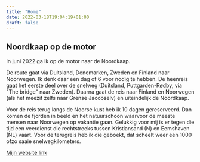 ```yaml
---
title: "Home"
date: 2022-03-18T19:04:19+01:00
draft: false
---
```


## Noordkaap op de motor
In juni 2022 ga ik op de motor naar de Noordkaap.

De route gaat via Duitsland, Denemarken,
Zweden en Finland naar Noorwegen. Ik denk daar een dag of 6 voor nodig te hebben.
De heenreis gaat het eerste deel over de snelweg (Duitsland, Puttgarden-Rødby, via "The bridge" naar Zweden).
Daarna gaat de reis naar Finland en Noorwegen (als het meezit zelfs naar Grense Jacobselv) en
uiteindelijk de Noordkaap.

Voor de reis terug langs de Noorse kust heb ik 10 dagen gereserveerd. Dan komen de fjorden in beeld en het natuurschoon
waarvoor de meeste mensen naar Noorwegen op vakantie gaan.
Gelukkig voor mij is er tegen die tijd een veerdienst die rechtstreeks tussen Kristiansand (N) en Eemshaven (NL) vaart.
Voor de terugreis heb ik die geboekt, dat scheelt weer een 1000 ofzo saaie snelwegkilometers.

<a href="https://www.opfietse.net/" target="_blank">Mijn website link</a>
